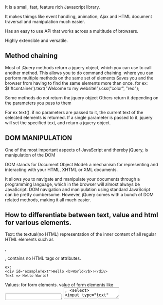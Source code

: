 

It is a small, fast, feature rich Javascript library.

It makes thimgs like event handling, animation, Ajax and HTML document traversal and manipulation much easier.

Has an easy to use API that works across a multitude of browsers.

Highly extensible and versatile.

Method chaining
----------------
Most of jQuery methods return a jquery object, which you can use to call another method.
This allows you to do command chaining.
	where you can perform multiple methods on the same set of elements
	Saves you and the browser from having to find the same elements more than once.
	for ex: $('#container').text("Welcome to my website!").css("color", "red");
	
Some methods do not return the jquery object
Others return it depending on the parameters you pass to them

For ex text().
	if no parameters are passed to it,
	the current text of the selected elements is returned.
	If a single parameter is passed to it,
	jquery will set the specified text,
	and return a jquery object.

	

DOM MANIPULATION
----------------
One of the most important aspects of JavaScript and thereby jQuery, is manipulation of the DOM

DOM stands for Document Object Model:
a mechanism for representing and interacting with your HTML, XHTML or XML documents.

It allows you to navigate and manipulate your documents through a programming language, which in the browser will almost always be JavaScript.
DOM navigation and manipulation using standard JavaScript can be pretty cumbersome.
However, jQuery comes with a bunch of DOM related methods, making it all much easier.

How to differentiate between text, value and html for various elements.
------------------------------------------------------------------------
Text:
	the textual(no HTML) representation of the inner content of all regular HTML elements such as <div>, <p>, <span>
	contains no HTML tags or attributes.

	ex:
	<div id="exampleText">Hello <b>World</b>!</div>
	Text => Hello World!
Values: for form elements.
	value of form elements like <input>, <textarea>, <select>
	<input type="text" id="exampleValue" value="UserInput">

HTML:
	The inner content along with any HTML tags and attributes inside an element.
	The full markup inside an element
	<div id="exampleHtml">Hello <b>World</b>!</div>
	HTML is Hello <b>World</b>!


INTRO TO AJAX
----------------

AJAX -> Asynchronous Javascript And XML
Allows you to load data in the background and display it on your webpage,
without refreshing the web page.
Allowing you to create websites with much richer functionality.

Gmail, Google Maps, Outlook and other popular web applications use Ajax extensively.
Thus providing you with a more responsive desktop like experience.

Using AJAX can be a bit cumbersome.
This is because various browsers have different implementations to support Ajax.
This would normally force you to write code to respond differently to different browsers.
Fortunately, jQuery has done this for us.
This allows us to write Ajax functionality with very few lines of code.

There are advantages and disadvantages of using Ajax on your page:

Advantages:
1. Your page is much more pleasant to use.
	You can update parts of your page without a refresh.
	Refreshing usually cause the browser to flicker and the status bar to run

2. You only load the data you need to update the page.
You do not need to refresh the entire page.
thus saving you bandwidth.

Disadvantages.
1. The updates are done by javascript on the client.
The state does not register on the browser's history.
Makes it impossible to use the back and forward buttons to navigate btwn various states of the page.

2. Because of the same reason, a specific state can not be bookmarked by the user.

3. Data loaded through Ajax is not indexed by any of the major search engines.

4. People who use browsers that do not have Js support, or with JS disabled,
will not be able to use the functionality that you provide through ajax.




